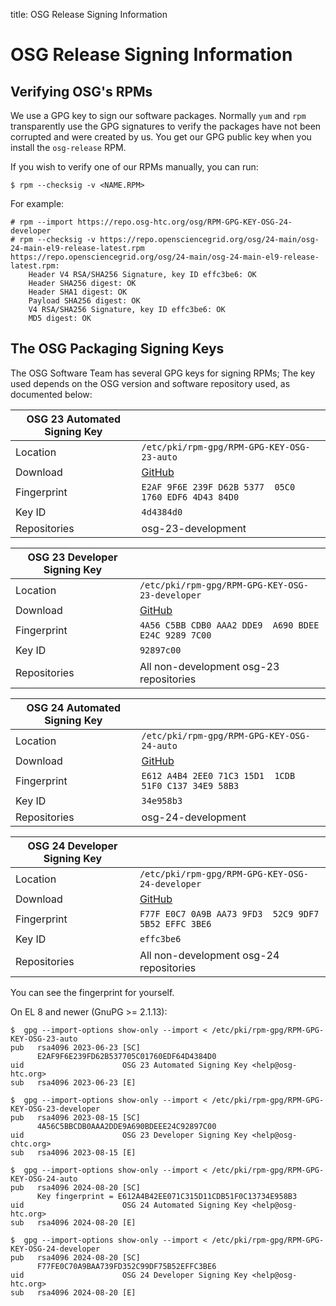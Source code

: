 
title: OSG Release Signing Information

OSG Release Signing Information
===============================

Verifying OSG's RPMs
--------------------

We use a GPG key to sign our software packages. Normally `yum` and `rpm` transparently use the GPG signatures to verify the packages have not been corrupted and were created by us. You get our GPG public key when you install the `osg-release` RPM.

If you wish to verify one of our RPMs manually, you can run:

```console
$ rpm --checksig -v <NAME.RPM>
```

For example:

```console
# rpm --import https://repo.osg-htc.org/osg/RPM-GPG-KEY-OSG-24-developer
# rpm --checksig -v https://repo.opensciencegrid.org/osg/24-main/osg-24-main-el9-release-latest.rpm
https://repo.opensciencegrid.org/osg/24-main/osg-24-main-el9-release-latest.rpm:
    Header V4 RSA/SHA256 Signature, key ID effc3be6: OK
    Header SHA256 digest: OK
    Header SHA1 digest: OK
    Payload SHA256 digest: OK
    V4 RSA/SHA256 Signature, key ID effc3be6: OK
    MD5 digest: OK
```

The OSG Packaging Signing Keys
------------------------------

The OSG Software Team has several GPG keys for signing RPMs;
The key used depends on the OSG version and software repository used, as documented below:

| OSG 23 Automated Signing Key |                                              |
|--------------------|--------------------------------------------------------|
| Location           | `/etc/pki/rpm-gpg/RPM-GPG-KEY-OSG-23-auto`             |
| Download           | [GitHub](https://raw.githubusercontent.com/opensciencegrid/docs/master/docs/release/RPM-GPG-KEY-OSG-23-auto) |
| Fingerprint        | `E2AF 9F6E 239F D62B 5377  05C0 1760 EDF6 4D43 84D0`   |
| Key ID             | `4d4384d0`                                             |
| Repositories       | osg-23-development                                     |

| OSG 23 Developer Signing Key |                                              |
|--------------------|--------------------------------------------------------|
| Location           | `/etc/pki/rpm-gpg/RPM-GPG-KEY-OSG-23-developer`        |
| Download           | [GitHub](https://raw.githubusercontent.com/opensciencegrid/docs/master/docs/release/RPM-GPG-KEY-OSG-23-developer) |
| Fingerprint        | `4A56 C5BB CDB0 AAA2 DDE9  A690 BDEE E24C 9289 7C00`   |
| Key ID             | `92897c00`                                             |
| Repositories       | All non-development osg-23 repositories                |

| OSG 24 Automated Signing Key |                                              |
|--------------------|--------------------------------------------------------|
| Location           | `/etc/pki/rpm-gpg/RPM-GPG-KEY-OSG-24-auto`             |
| Download           | [GitHub](https://raw.githubusercontent.com/opensciencegrid/docs/master/docs/release/RPM-GPG-KEY-OSG-24-auto) |
| Fingerprint        | `E612 A4B4 2EE0 71C3 15D1  1CDB 51F0 C137 34E9 58B3`   |
| Key ID             | `34e958b3`                                             |
| Repositories       | osg-24-development                                     |

| OSG 24 Developer Signing Key |                                              |
|--------------------|--------------------------------------------------------|
| Location           | `/etc/pki/rpm-gpg/RPM-GPG-KEY-OSG-24-developer`        |
| Download           | [GitHub](https://raw.githubusercontent.com/opensciencegrid/docs/master/docs/release/RPM-GPG-KEY-OSG-24-developer) |
| Fingerprint        | `F77F E0C7 0A9B AA73 9FD3  52C9 9DF7 5B52 EFFC 3BE6`   |
| Key ID             | `effc3be6`                                             |
| Repositories       | All non-development osg-24 repositories                |

You can see the fingerprint for yourself.

On EL 8 and newer (GnuPG &gt;= 2.1.13):
```console
$  gpg --import-options show-only --import < /etc/pki/rpm-gpg/RPM-GPG-KEY-OSG-23-auto
pub   rsa4096 2023-06-23 [SC]
      E2AF9F6E239FD62B537705C01760EDF64D4384D0
uid                      OSG 23 Automated Signing Key <help@osg-htc.org>
sub   rsa4096 2023-06-23 [E]

$  gpg --import-options show-only --import < /etc/pki/rpm-gpg/RPM-GPG-KEY-OSG-23-developer
pub   rsa4096 2023-08-15 [SC]
      4A56C5BBCDB0AAA2DDE9A690BDEEE24C92897C00
uid                      OSG 23 Developer Signing Key <help@osg-chtc.org>
sub   rsa4096 2023-08-15 [E]

$  gpg --import-options show-only --import < /etc/pki/rpm-gpg/RPM-GPG-KEY-OSG-24-auto
pub   rsa4096 2024-08-20 [SC]
      Key fingerprint = E612A4B42EE071C315D11CDB51F0C13734E958B3
uid                      OSG 24 Automated Signing Key <help@osg-htc.org>
sub   rsa4096 2024-08-20 [E]

$  gpg --import-options show-only --import < /etc/pki/rpm-gpg/RPM-GPG-KEY-OSG-24-developer
pub   rsa4096 2024-08-20 [SC]
      F77FE0C70A9BAA739FD352C99DF75B52EFFC3BE6
uid                      OSG 24 Developer Signing Key <help@osg-htc.org>
sub   rsa4096 2024-08-20 [E]

```

